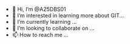 - 👋 Hi, I’m @A25DBS01
- 👀 I’m interested in learning more about GIT...
- 🌱 I’m currently learning ...
- 💞️ I’m looking to collaborate on ...
- 📫 How to reach me ...

<!---
A25DBS01/A25DBS01 is a ✨ special ✨ repository because its `README.md` (this file) appears on your GitHub profile.
You can click the Preview link to take a look at your changes.
--->
